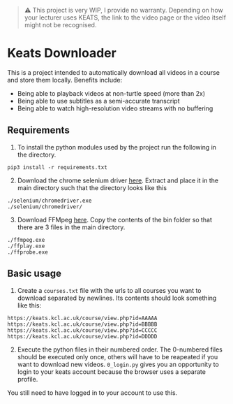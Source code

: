 
> :warning: This project is very WIP, I provide no warranty. Depending on how your lecturer uses KEATS, the link to the video page or the video itself might not be recognised.

# Keats Downloader
This is a project intended to automatically download all videos in a course and store them locally. Benefits include:
- Being able to playback videos at non-turtle speed (more than 2x)
- Being able to use subtitles as a semi-accurate transcript
- Being able to watch high-resolution video streams with no buffering

## Requirements
1. To install the python modules used by the project run the following in the directory.
```
pip3 install -r requirements.txt
```
2. Download the chrome selenium driver [here](https://sites.google.com/a/chromium.org/chromedriver/downloads). Extract and place it in the main directory such that the directory looks like this

```
./selenium/chromedriver.exe
./selenium/chromedriver/
```

3. Download FFMpeg [here](https://github.com/BtbN/FFmpeg-Builds/releases). Copy the contents of the bin folder so that there are 3 files in the main directory.

```
./ffmpeg.exe
./ffplay.exe
./ffprobe.exe
```

## Basic usage
1. Create a `courses.txt` file with the urls to all courses you want to download separated by newlines. Its contents should look something like this:
```
https://keats.kcl.ac.uk/course/view.php?id=AAAAA
https://keats.kcl.ac.uk/course/view.php?id=BBBBB
https://keats.kcl.ac.uk/course/view.php?id=CCCCC
https://keats.kcl.ac.uk/course/view.php?id=DDDDD
```
2. Execute the python files in their numbered order. The 0-numbered files should be executed only once, others will have to be reapeated if you want to download new videos. `0_login.py` gives you an opportunity to login to your keats account because the browser uses a separate profile.

You still need to have logged in to your account to use this.
